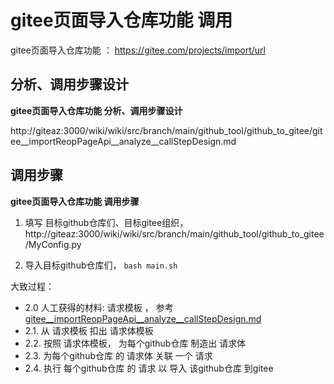 # gitee页面导入仓库功能 调用

gitee页面导入仓库功能 ： https://gitee.com/projects/import/url 

##   分析、调用步骤设计

**gitee页面导入仓库功能 分析、调用步骤设计**

http://giteaz:3000/wiki/wiki/src/branch/main/github_tool/github_to_gitee/gitee__importReopPageApi__analyze__callStepDesign.md


## 调用步骤

**gitee页面导入仓库功能 调用步骤**

1. 填写 目标github仓库们、目标gitee组织， http://giteaz:3000/wiki/wiki/src/branch/main/github_tool/github_to_gitee/MyConfig.py

2. 导入目标github仓库们， ```bash main.sh```

大致过程：
-  2.0  人工获得的材料: 请求模板 ， 参考 [gitee__importReopPageApi__analyze__callStepDesign.md](http://giteaz:3000/wiki/wiki/src/branch/main/github_tool/github_to_gitee/gitee__importReopPageApi__analyze__callStepDesign.md)
-  2.1. 从 请求模板 扣出 请求体模板
-  2.2. 按照 请求体模板， 为每个github仓库 制造出 请求体
-  2.3. 为每个github仓库 的 请求体 关联 一个 请求
-  2.4. 执行 每个github仓库 的 请求 以 导入 该github仓库 到gitee
